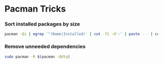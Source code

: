 # Pacman Tricks




### Sort installed packages by size

```bash
pacman -Qi | egrep '^(Name|Installed)' | cut -f2 -d':' | paste - - | column -t | sort -nrk 2 | grep MiB | less 
```

### Remove unneeded dependencies
```bash
sudo pacman -R $(pacman -Qdtq)
```
